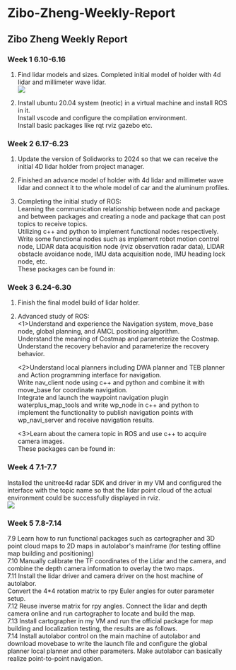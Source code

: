 # Zibo-Zheng-Weekly-Report
## Zibo Zheng Weekly Report

### Week 1     6.10-6.16
1. Find lidar models and sizes. Completed initial model of holder with 4d lidar and millimeter wave lidar.<br>
  ![](https://github.com/ZEbirds/Zibo-Zheng-Weekly-Report/blob/main/Holder1.png)

2. Install ubuntu 20.04 system (neotic) in a virtual machine and install ROS in it. <br>Install vscode and configure the compilation environment. <br>Install basic packages like rqt rviz gazebo etc.<br>

### Week 2     6.17-6.23
1. Update the version of Solidworks to 2024 so that we can receive the initial 4D lidar holder from project manager.<br>

2. Finished an advance model of holder with 4d lidar and millimeter wave lidar and connect it to the whole model of car and the aluminum profiles.<br>

3. Completing the initial study of ROS:<br>
      Learning the communication relationship between node and package and between packages and creating a node and package that can post topics to receive topics.<br>
      Utilizing c++ and python to implement functional nodes respectively.<br>
      Write some functional nodes such as implement robot motion control node, LIDAR data acquisition node (rviz observation radar data), LIDAR obstacle avoidance node, IMU data acquisition node, IMU heading lock node, etc.<br>
      These packages can be found in:<br>

### Week 3     6.24-6.30
1. Finish the final model build of lidar holder.<br>
2. Advanced study of ROS:<br>
   <1>Understand and experience the Navigation system, move_base node, global planning, and AMCL positioning algorithm.<br>
     Understand the meaning of Costmap and parameterize the Costmap.<br>
     Understand the recovery behavior and parameterize the recovery behavior.<br>

   <2>Understand local planners including DWA planner and TEB planner and Action programming interface for navigation.<br>
     Write nav_client node using c++ and python and combine it with move_base for coordinate navigation.<br>
     Integrate and launch the waypoint navigation plugin waterplus_map_tools and write wp_node in c++ and python to implement the functionality to publish navigation points with wp_navi_server and receive navigation results.<br>

   <3>Learn about the camera topic in ROS and use c++ to acquire camera images.<br>
   These packages can be found in:<br>

### Week 4     7.1-7.7
Installed the unitree4d radar SDK and driver in my VM and configured the interface with the topic name so that the lidar point cloud of the actual environment could be successfully displayed in rviz.<br>
  ![](https://github.com/ZEbirds/Zibo-Zheng-Weekly-Report/blob/main/Pointcloud%20for%20unitree%20lidar.png)

### Week 5     7.8-7.14
7.9 Learn how to run functional packages such as cartographer and 3D point cloud maps to 2D maps in autolabor's mainframe (for testing offline map building and positioning)<br>
7.10 Manually calibrate the TF coordinates of the Lidar and the camera, and combine the depth camera information to overlay the two maps.<br>
7.11 Install the lidar driver and camera driver on the host machine of autolabor.<br>
     Convert the 4*4 rotation matrix to rpy Euler angles for outer parameter setup.<br>
7.12 Reuse inverse matrix for rpy angles. Connect the lidar and depth camera online and run cartographer to locate and build the map.<br>
7.13 Install cartographer in my VM and run the official package for map building and localization testing, the results are as follows.<br>
7.14 Install autolabor control on the main machine of autolabor and download movebase to write the launch file and configure the global planner local planner and other parameters. Make autolabor can basically realize point-to-point navigation.<br>
